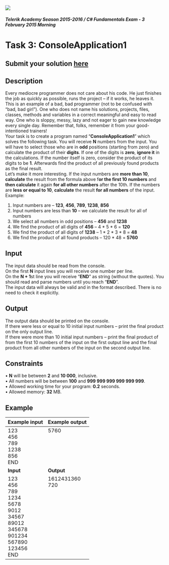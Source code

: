 ﻿<img src="https://raw.githubusercontent.com/TelerikAcademy/Common/master/logos/telerik-header-logo.png" />

#### _Telerik Academy Season 2015-2016 / C# Fundamentals Exam - 3 February 2015 Morning_

# Task 3: ConsoleApplication1

## Submit your solution [here](http://bgcoder.com/Contests/Practice/Index/204#2)

## Description   

Every mediocre programmer does not care about his code. He just finishes the job as quickly as possible, runs the project – if it works, he leaves it. This is an example of a bad, bad programmer (not to be confused with “bad, bad girl”). One who does not name his solutions, projects, files, classes, methods and variables in a correct meaningful and easy to read way. One who is sloppy, messy, lazy and not eager to gain new knowledge every single day. Remember that, folks, remember it from your good-intentioned trainers!  
Your task is to create a program named “**ConsoleApplication1**” which solves the following task. You will receive **N** numbers from the input. You will have to select those who are in **odd** positions (starting from zero) and calculate the product of their **digits**. If one of the digits is **zero**, **ignore it** in the calculations. If the number itself is zero, consider the product of its digits to be **1**. Afterwards find the product of all previously found products as the final result.  
Let’s make it more interesting. If the input numbers are **more than 10**, **calculate** the result from the formula above f**or the first 10 numbers** and **then calculate** it again **for all other numbers** after the 10th. If the numbers are **less or equal to 10**, **calculate** the result **for all numbers** of the input.  
Example:
1.	Input numbers are – **123**, **456**, **789**, **1238**, **856**
2.	Input numbers are less than **10** – we calculate the result for all of numbers
3.	We select all numbers in odd positions – **456** and **1238**
4.	We find the product of all digits of **456** – 4 * 5 * 6 = **120**
5.	We find the product of all digits of **1238** – 1 * 2 * 3 * 8 = **48**
6.	We find the product of all found products – 120 * 48 = **5760**

## Input  

The input data should be read from the console.  
On the first **N** input lines you will receive one number per line.  
On the **N + 1**st line you will receive “**END**” as string (without the quotes). You should read and parse numbers until you reach “**END**”.  
The input data will always be valid and in the format described. There is no need to check it explicitly.

## Output

The output data should be printed on the console.  
If there were less or equal to 10 initial input numbers – print the final product on the only output line.  
If there were more than 10 initial input numbers – print the final product of from the first 10 numbers of the input on the first output line and the final product from all other numbers of the input on the second output line.  

## Constraints

•	**N** will be between **2** and **10 000**, inclusive.  
•	All numbers will be between **100** and **999 999 999 999 999 999**.  
•	Allowed working time for your program: **0.2** seconds.  
•	Allowed memory: **32** MB.  


## Example

|Example input|Example output|
|:-------------|:--------------|
|123<br/>456<br/>789<br/>1238<br/>856<br/>END|5760<br/><br/><br/><br/><br/><br/>|
|**Input**|**Output**|
|123<br/>456<br/>789<br/>1234<br/>5678<br/>9012<br/>34567<br/>89012<br/>345678<br/>901234<br/>567890<br/>123456<br/>END|1612431360<br/>720<br/><br/><br/><br/><br/><br/><br/><br/><br/><br/><br/><br/>|


